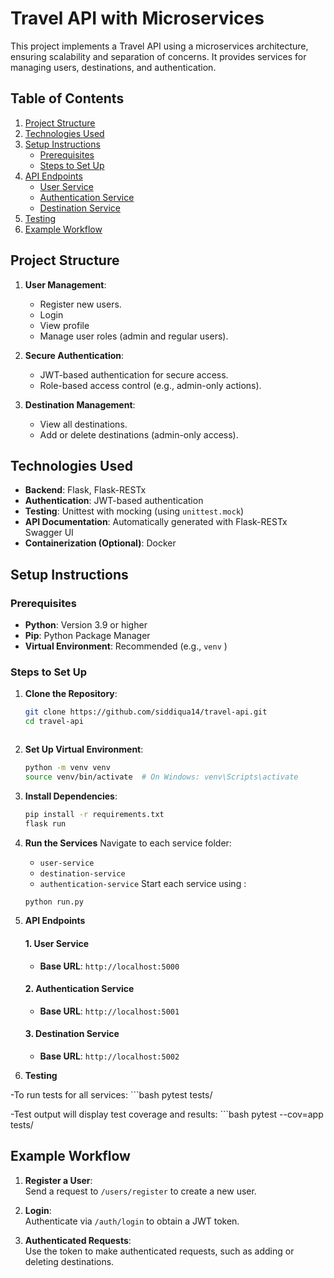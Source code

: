 # Travel API with Microservices

This project implements a Travel API using a microservices architecture, ensuring scalability and separation of concerns. It provides services for managing users, destinations, and authentication.

## Table of Contents

1. [Project Structure](#project-structure)
2. [Technologies Used](#technologies-used)
3. [Setup Instructions](#setup-instructions)
   - [Prerequisites](#prerequisites)
   - [Steps to Set Up](#steps-to-set-up)
4. [API Endpoints](#api-endpoints)
   - [User Service](#1-user-service)
   - [Authentication Service](#2-authentication-service)
   - [Destination Service](#3-destination-service)
5. [Testing](#testing)
6. [Example Workflow](#example-workflow)

## Project Structure

1. **User Management**:  
   - Register new users.
   - Login
   - View profile  
   - Manage user roles (admin and regular users).  

2. **Secure Authentication**:  
   - JWT-based authentication for secure access.  
   - Role-based access control (e.g., admin-only actions).  

3. **Destination Management**:  
   - View all destinations.  
   - Add or delete destinations (admin-only access).  


## Technologies Used

- **Backend**: Flask, Flask-RESTx
- **Authentication**: JWT-based authentication
- **Testing**: Unittest with mocking (using `unittest.mock`)
- **API Documentation**: Automatically generated with Flask-RESTx Swagger UI
- **Containerization (Optional)**: Docker

## Setup Instructions

### Prerequisites
- **Python**: Version 3.9 or higher
- **Pip**: Python Package Manager
- **Virtual Environment**: Recommended (e.g., `venv` )

### Steps to Set Up

1. **Clone the Repository**:
   ```bash
   git clone https://github.com/siddiqua14/travel-api.git
   cd travel-api

   

2. **Set Up Virtual Environment**:
     ```bash
     python -m venv venv
    source venv/bin/activate  # On Windows: venv\Scripts\activate
    
    
3. **Install Dependencies**:
     ```bash
    pip install -r requirements.txt
    flask run
    
4. **Run the Services**
   Navigate to each service folder:
   - `user-service`
   - `destination-service`
   - `authentication-service`
   Start each service using : 
   ```bash 
   python run.py
   

5. **API Endpoints**

    #### 1. User Service
    - **Base URL**: `http://localhost:5000`

    #### 2. Authentication Service
    - **Base URL**: `http://localhost:5001`

    #### 3. Destination Service
    - **Base URL**: `http://localhost:5002`

6. **Testing**

-To run tests for all services:
    ```bash
    pytest tests/
    
-Test output will display test coverage and results:
    ```bash
    pytest --cov=app tests/
    

## Example Workflow

1. **Register a User**:  
   Send a request to `/users/register` to create a new user.

2. **Login**:  
   Authenticate via `/auth/login` to obtain a JWT token.

3. **Authenticated Requests**:  
   Use the token to make authenticated requests, such as adding or deleting destinations.
